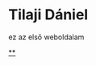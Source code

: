 <!DOCTYPE html>
<html>
<body>
  <h1>Tilaji Dániel</h1>
  <p>ez az első weboldalam</p>
<a href=

</body>
</html>**
